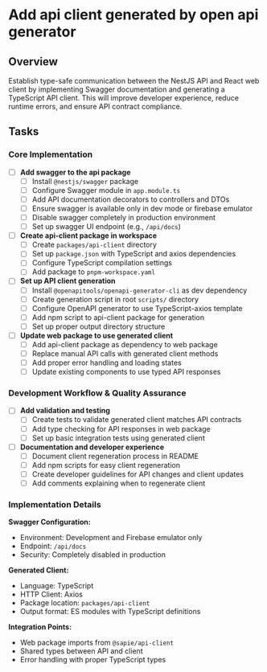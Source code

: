 # Add api client generated by open api generator

## Overview
Establish type-safe communication between the NestJS API and React web client 
by implementing Swagger documentation and generating a TypeScript API client. 
This will improve developer experience, reduce runtime errors, and ensure API 
contract compliance.

## Tasks

### Core Implementation
 - [ ] **Add swagger to the api package**
   - [ ] Install `@nestjs/swagger` package
   - [ ] Configure Swagger module in `app.module.ts`
   - [ ] Add API documentation decorators to controllers and DTOs
   - [ ] Ensure swagger is available only in dev mode or firebase emulator
   - [ ] Disable swagger completely in production environment
   - [ ] Set up swagger UI endpoint (e.g., `/api/docs`)

 - [ ] **Create api-client package in workspace**
   - [ ] Create `packages/api-client` directory
   - [ ] Set up `package.json` with TypeScript and axios dependencies
   - [ ] Configure TypeScript compilation settings
   - [ ] Add package to `pnpm-workspace.yaml`

 - [ ] **Set up API client generation**
   - [ ] Install `@openapitools/openapi-generator-cli` as dev dependency
   - [ ] Create generation script in root `scripts/` directory
   - [ ] Configure OpenAPI generator to use TypeScript-axios template
   - [ ] Add npm script to api-client package for generation
   - [ ] Set up proper output directory structure

 - [ ] **Update web package to use generated client**
   - [ ] Add api-client package as dependency to web package
   - [ ] Replace manual API calls with generated client methods
   - [ ] Add proper error handling and loading states
   - [ ] Update existing components to use typed API responses

### Development Workflow & Quality Assurance
 - [ ] **Add validation and testing**
   - [ ] Create tests to validate generated client matches API contracts
   - [ ] Add type checking for API responses in web package
   - [ ] Set up basic integration tests using generated client

 - [ ] **Documentation and developer experience**
   - [ ] Document client regeneration process in README
   - [ ] Add npm scripts for easy client regeneration
   - [ ] Create developer guidelines for API changes and client updates
   - [ ] Add comments explaining when to regenerate client

### Implementation Details

**Swagger Configuration:**
- Environment: Development and Firebase emulator only
- Endpoint: `/api/docs`
- Security: Completely disabled in production

**Generated Client:**
- Language: TypeScript
- HTTP Client: Axios
- Package location: `packages/api-client`
- Output format: ES modules with TypeScript definitions

**Integration Points:**
- Web package imports from `@sapie/api-client`
- Shared types between API and client
- Error handling with proper TypeScript types
